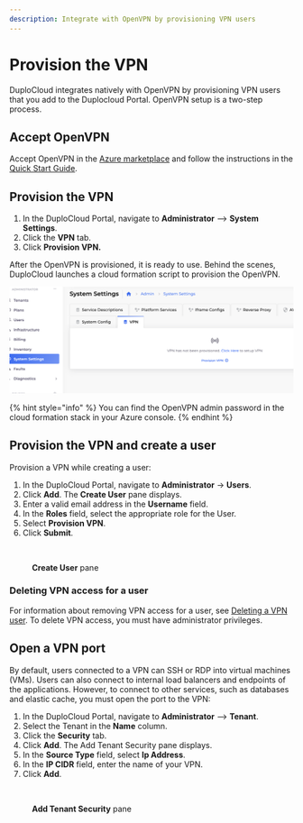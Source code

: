```yaml
---
description: Integrate with OpenVPN by provisioning VPN users
---
```


# Provision the VPN

DuploCloud integrates natively with OpenVPN by provisioning VPN users that you add to the Duplocloud Portal. OpenVPN setup is a two-step process.

## Accept OpenVPN

Accept OpenVPN in the [Azure marketplace](https://azuremarketplace.microsoft.com/en-us/marketplace/apps/openvpn.openvpnas?tab=Overview) and follow the instructions in the [Quick Start Guide](https://openvpn.net/vpn-server-resources/microsoft-azure-byol-appliance-quick-start-guide/).&#x20;

## Provision the VPN

1. In the DuploCloud Portal, navigate to **Administrator** --> **System Settings**.
2. Click the **VPN** tab.
3. Click **Provision VPN.**

After the OpenVPN is provisioned, it is ready to use. Behind the scenes, DuploCloud launches a cloud formation script to provision the OpenVPN.   &#x20;

![VPN tab in the System Settings page.](<../../.gitbook/assets/image (2) (2) (1).png>)

{% hint style="info" %}
You can find the OpenVPN admin password in the cloud formation stack in your Azure console.
{% endhint %}

## **Provision the VPN and create a user**

Provision a VPN while creating a user:

1. In the DuploCloud Portal, navigate to **Administrator** -> **Users**.
2. Click **Add**. The **Create User** pane displays.
3. Enter a valid email address in the **Username** field.
4. In the **Roles** field, select the appropriate role for the User.
5. Select **Provision VPN**.
6. Click **Submit**.

<figure><img src="../../.gitbook/assets/VPN_Create_User.png" alt=""><figcaption><p><strong>Create User</strong> pane</p></figcaption></figure>

### Deleting VPN access for a user

For information about removing VPN access for a user, see [Deleting a VPN user](../../user-administration/access-control/add-and-delete-vpn-access-for-users.md#deleting-a-vpn-user). To delete VPN access, you must have administrator privileges.&#x20;

## Open a VPN port

By default, users connected to a VPN can SSH or RDP into virtual machines (VMs). Users can also connect to internal load balancers and endpoints of the applications. However, to connect to other services, such as databases and elastic cache, you must open the port to the VPN:&#x20;

1. In the DuploCloud Portal, navigate to **Administrator** --> **Tenant**.
2. Select the Tenant in the **Name** column.
3. Click the **Security** tab.
4. Click **Add**. The Add Tenant Security pane displays.
5. In the **Source Type** field, select **Ip Address**.&#x20;
6. In the **IP CIDR** field, enter the name of your VPN.
7. Click **Add**.

<figure><img src="../../.gitbook/assets/Add_Tenant_Security.png" alt=""><figcaption><p><strong>Add Tenant Security</strong> pane</p></figcaption></figure>
